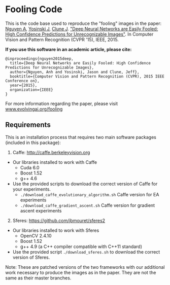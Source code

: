 # Fooling Code
This is the code base used to reproduce the "fooling" images in the paper:
[Nguyen A](http://anhnguyen.me), [Yosinski J](http://yosinski.com/), [Clune J](http://jeffclune.com). ["Deep Neural Networks are Easily Fooled: High Confidence Predictions for Unrecognizable Images"](http://arxiv.org/abs/1412.1897). In Computer Vision and Pattern Recognition (CVPR '15), IEEE, 2015.

**If you use this software in an academic article, please cite:**

    @inproceedings{nguyen2015deep,
      title={Deep Neural Networks are Easily Fooled: High Confidence Predictions for Unrecognizable Images},
      author={Nguyen, Anh and Yosinski, Jason and Clune, Jeff},
      booktitle={Computer Vision and Pattern Recognition (CVPR), 2015 IEEE Conference on},
      year={2015},
      organization={IEEE}
    }

For more information regarding the paper, please visit www.evolvingai.org/fooling

## Requirements
This is an installation process that requires two main software packages (included in this package):

1. Caffe: http://caffe.berkeleyvision.org
  * Our libraries installed to work with Caffe
    * Cuda 6.0
    * Boost 1.52
    * g++ 4.6
  * Use the provided scripts to download the correct version of Caffe for your experiments.
    * `./download_caffe_evolutionary_algorithm.sh` Caffe version for EA experiments
    * `./download_caffe_gradient_ascent.sh` Caffe version for gradient ascent experiments
2. Sferes: https://github.com/jbmouret/sferes2
  * Our libraries installed to work with Sferes
    * OpenCV 2.4.10
    * Boost 1.52
    * g++ 4.9 (a C++ compiler compatible with C++11 standard)
  * Use the provided script `./download_sferes.sh` to download the correct version of Sferes.

Note: These are patched versions of the two frameworks with our additional work necessary to produce the images as in the paper. They are not the same as their master branches.
